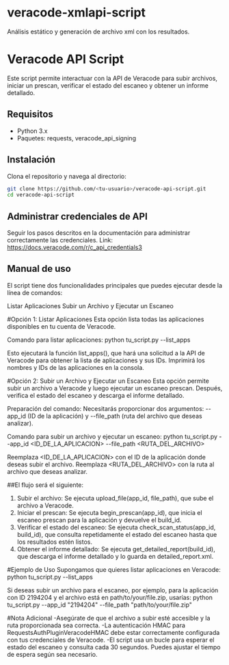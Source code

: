 # veracode-xmlapi-script
Análisis estático y generación de archivo xml con los resultados.

# Veracode API Script

Este script permite interactuar con la API de Veracode para subir archivos, iniciar un prescan, verificar el estado del escaneo y obtener un informe detallado.

## Requisitos

- Python 3.x
- Paquetes: requests, veracode_api_signing

## Instalación

Clona el repositorio y navega al directorio:

```bash
git clone https://github.com/<tu-usuario>/veracode-api-script.git
cd veracode-api-script
```

## Administrar credenciales de API

Seguir los pasos descritos en la documentación para administrar correctamente las credenciales. 
Link: https://docs.veracode.com/r/c_api_credentials3

## Manual de uso
El script tiene dos funcionalidades principales que puedes ejecutar desde la línea de comandos:

Listar Aplicaciones
Subir un Archivo y Ejecutar un Escaneo

#Opción 1: Listar Aplicaciones
Esta opción lista todas las aplicaciones disponibles en tu cuenta de Veracode.

Comando para listar aplicaciones:
python tu_script.py --list_apps

Esto ejecutará la función list_apps(), que hará una solicitud a la API de Veracode para obtener la lista de aplicaciones y sus IDs. Imprimirá los nombres y IDs de las aplicaciones en la consola.


#Opción 2: Subir un Archivo y Ejecutar un Escaneo
Esta opción permite subir un archivo a Veracode y luego ejecutar un escaneo prescan. Después, verifica el estado del escaneo y descarga el informe detallado.

Preparación del comando:
Necesitarás proporcionar dos argumentos: --app_id (ID de la aplicación) y --file_path (ruta del archivo que deseas analizar).

Comando para subir un archivo y ejecutar un escaneo:
python tu_script.py --app_id <ID_DE_LA_APLICACION> --file_path <RUTA_DEL_ARCHIVO>

Reemplaza <ID_DE_LA_APLICACION> con el ID de la aplicación donde deseas subir el archivo.
Reemplaza <RUTA_DEL_ARCHIVO> con la ruta al archivo que deseas analizar.

##El flujo será el siguiente:

1. Subir el archivo: Se ejecuta upload_file(app_id, file_path), que sube el archivo a Veracode.
2. Iniciar el prescan: Se ejecuta begin_prescan(app_id), que inicia el escaneo prescan para la aplicación y devuelve el build_id.
3. Verificar el estado del escaneo: Se ejecuta check_scan_status(app_id, build_id), que consulta repetidamente el estado del escaneo hasta que los resultados estén listos.
4. Obtener el informe detallado: Se ejecuta get_detailed_report(build_id), que descarga el informe detallado y lo guarda en detailed_report.xml.

#Ejemplo de Uso
Supongamos que quieres listar aplicaciones en Veracode:
python tu_script.py --list_apps

Si deseas subir un archivo para el escaneo, por ejemplo, para la aplicación con ID 2194204 y el archivo está en path/to/your/file.zip, usarías:
python tu_script.py --app_id "2194204" --file_path "path/to/your/file.zip"

#Nota Adicional
-Asegúrate de que el archivo a subir esté accesible y la ruta proporcionada sea correcta.
-La autenticación HMAC para RequestsAuthPluginVeracodeHMAC debe estar correctamente configurada con tus credenciales de Veracode.
-El script usa un bucle para esperar el estado del escaneo y consulta cada 30 segundos. Puedes ajustar el tiempo de espera según sea necesario.
